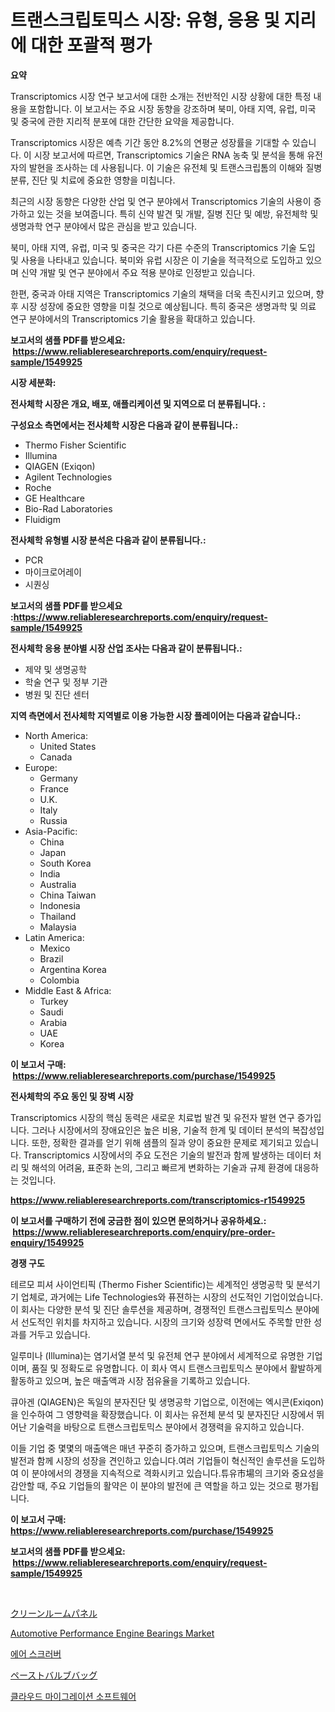 <p><h1>트랜스크립토믹스 시장: 유형, 응용 및 지리에 대한 포괄적 평가</h1></p><p><strong>요약</strong></p>
<p><p>Transcriptomics 시장 연구 보고서에 대한 소개는 전반적인 시장 상황에 대한 특정 내용을 포함합니다. 이 보고서는 주요 시장 동향을 강조하며 북미, 아태 지역, 유럽, 미국 및 중국에 관한 지리적 분포에 대한 간단한 요약을 제공합니다. </p><p>Transcriptomics 시장은 예측 기간 동안 8.2%의 연평균 성장률을 기대할 수 있습니다. 이 시장 보고서에 따르면, Transcriptomics 기술은 RNA 농축 및 분석을 통해 유전자의 발현을 조사하는 데 사용됩니다. 이 기술은 유전체 및 트랜스크립톰의 이해와 질병 분류, 진단 및 치료에 중요한 영향을 미칩니다.</p><p>최근의 시장 동향은 다양한 산업 및 연구 분야에서 Transcriptomics 기술의 사용이 증가하고 있는 것을 보여줍니다. 특히 신약 발견 및 개발, 질병 진단 및 예방, 유전체학 및 생명과학 연구 분야에서 많은 관심을 받고 있습니다.</p><p>북미, 아태 지역, 유럽, 미국 및 중국은 각기 다른 수준의 Transcriptomics 기술 도입 및 사용을 나타내고 있습니다. 북미와 유럽 시장은 이 기술을 적극적으로 도입하고 있으며 신약 개발 및 연구 분야에서 주요 적용 분야로 인정받고 있습니다.</p><p>한편, 중국과 아태 지역은 Transcriptomics 기술의 채택을 더욱 촉진시키고 있으며, 향후 시장 성장에 중요한 영향을 미칠 것으로 예상됩니다. 특히 중국은 생명과학 및 의료 연구 분야에서의 Transcriptomics 기술 활용을 확대하고 있습니다.</p></p>
<p><strong>보고서의 샘플 PDF를 받으세요: &nbsp;<a href="https://www.reliableresearchreports.com/enquiry/request-sample/1549925">https://www.reliableresearchreports.com/enquiry/request-sample/1549925</a></strong></p>
<p><strong>시장 세분화:</strong></p>
<p><strong> 전사체학 시장은 개요, 배포, 애플리케이션 및 지역으로 더 분류됩니다. :</strong></p>
<p><strong>구성요소 측면에서는 전사체학 시장은 다음과 같이 분류됩니다.:</strong></p>
<p><ul><li>Thermo Fisher Scientific</li><li>Illumina</li><li>QIAGEN (Exiqon)</li><li>Agilent Technologies</li><li>Roche</li><li>GE Healthcare</li><li>Bio-Rad Laboratories</li><li>Fluidigm</li></ul></p>
<p><strong> 전사체학 유형별 시장 분석은 다음과 같이 분류됩니다.:</strong></p>
<p><ul><li>PCR</li><li>마이크로어레이</li><li>시퀀싱</li></ul></p>
<p><strong>보고서의 샘플 PDF를 받으세요 :<a href="https://www.reliableresearchreports.com/enquiry/request-sample/1549925">https://www.reliableresearchreports.com/enquiry/request-sample/1549925</a></strong></p>
<p><strong> 전사체학 응용 분야별 시장 산업 조사는 다음과 같이 분류됩니다.:</strong></p>
<p><ul><li>제약 및 생명공학</li><li>학술 연구 및 정부 기관</li><li>병원 및 진단 센터</li></ul></p>
<p><strong>지역 측면에서 전사체학 지역별로 이용 가능한 시장 플레이어는 다음과 같습니다.:</strong></p>
<p><ul>
    <li>
        North America:
        <ul>
            <li>United States</li>
            <li>Canada</li>
        </ul>
    </li>
    <li>
        Europe:
        <ul>
            <li>Germany</li>
            <li>France</li>
            <li>U.K.</li>
            <li>Italy</li>
            <li>Russia</li>
        </ul>
    </li>
    <li>
        Asia-Pacific:
        <ul>
            <li>China</li>
            <li>Japan</li>
            <li>South Korea</li>
            <li>India</li>
            <li>Australia</li>
            <li>China Taiwan</li>
            <li>Indonesia</li>
            <li>Thailand</li>
            <li>Malaysia</li>
        </ul>
    </li>
    <li>
        Latin America:
        <ul>
            <li>Mexico</li>
            <li>Brazil</li>
            <li>Argentina Korea</li>
            <li>Colombia</li>
        </ul>
    </li>
    <li>
        Middle East & Africa:
        <ul>
            <li>Turkey</li>
            <li>Saudi</li>
            <li>Arabia</li>
            <li>UAE</li>
            <li>Korea</li>
        </ul>
    </li>
    </ul></p>
<p><strong>이 보고서 구매: &nbsp;<a href="https://www.reliableresearchreports.com/purchase/1549925">https://www.reliableresearchreports.com/purchase/1549925</a></strong></p>
<p><strong>전사체학의 주요 동인 및 장벽 시장</strong></p>
<p><p>Transcriptomics 시장의 핵심 동력은 새로운 치료법 발견 및 유전자 발현 연구 증가입니다. 그러나 시장에서의 장애요인은 높은 비용, 기술적 한계 및 데이터 분석의 복잡성입니다. 또한, 정확한 결과를 얻기 위해 샘플의 질과 양이 중요한 문제로 제기되고 있습니다. Transcriptomics 시장에서의 주요 도전은 기술의 발전과 함께 발생하는 데이터 처리 및 해석의 어려움, 표준화 논의, 그리고 빠르게 변화하는 기술과 규제 환경에 대응하는 것입니다.</p></p>
<p><strong><a href="https://www.reliableresearchreports.com/transcriptomics-r1549925">https://www.reliableresearchreports.com/transcriptomics-r1549925</a></strong></p>
<p><strong>이 보고서를 구매하기 전에 궁금한 점이 있으면 문의하거나 공유하세요.: &nbsp;<a href="https://www.reliableresearchreports.com/enquiry/pre-order-enquiry/1549925">https://www.reliableresearchreports.com/enquiry/pre-order-enquiry/1549925</a></strong></p>
<p><strong>경쟁 구도</strong></p>
<p><p>테르모 피셔 사이언티픽 (Thermo Fisher Scientific)는 세계적인 생명공학 및 분석기기 업체로, 과거에는 Life Technologies와 퓨젼하는 시장의 선도적인 기업이었습니다. 이 회사는 다양한 분석 및 진단 솔루션을 제공하며, 경쟁적인 트랜스크립토믹스 분야에서 선도적인 위치를 차지하고 있습니다. 시장의 크기와 성장력 면에서도 주목할 만한 성과를 거두고 있습니다.</p><p>일루미나 (Illumina)는 염기서열 분석 및 유전체 연구 분야에서 세계적으로 유명한 기업이며, 품질 및 정확도로 유명합니다. 이 회사 역시 트랜스크립토믹스 분야에서 활발하게 활동하고 있으며, 높은 매출액과 시장 점유율을 기록하고 있습니다.</p><p>큐아겐 (QIAGEN)은 독일의 분자진단 및 생명공학 기업으로, 이전에는 엑시콘(Exiqon)을 인수하여 그 영향력을 확장했습니다. 이 회사는 유전체 분석 및 분자진단 시장에서 뛰어난 기술력을 바탕으로 트랜스크립토믹스 분야에서 경쟁력을 유지하고 있습니다.</p><p>이들 기업 중 몇몇의 매출액은 매년 꾸준히 증가하고 있으며, 트랜스크립토믹스 기술의 발전과 함께 시장의 성장을 견인하고 있습니다.여러 기업들이 혁신적인 솔루션을 도입하여 이 분야에서의 경쟁을 지속적으로 격화시키고 있습니다.튜유市場의 크기와 중요성을 감안할 때, 주요 기업들의 활약은 이 분야의 발전에 큰 역할을 하고 있는 것으로 평가됩니다.</p></p>
<p><strong>이 보고서 구매: &nbsp; <a href="https://www.reliableresearchreports.com/purchase/1549925">https://www.reliableresearchreports.com/purchase/1549925</a></strong></p>
<p><strong>보고서의 샘플 PDF를 받으세요: &nbsp;<a href="https://www.reliableresearchreports.com/enquiry/request-sample/1549925">https://www.reliableresearchreports.com/enquiry/request-sample/1549925</a></strong><strong></strong></p>
<p>&nbsp;</p>
<p><p><a href="https://github.com/ReganWisoky2023/Market-Research-Report-List-1/blob/main/433688018385.md">クリーンルームパネル</a></p><p><a href="https://issuu.com/reportprime-2/docs/automotive-performance-engine-bearings-market-size">Automotive Performance Engine Bearings Market</a></p><p><a href="https://medium.com/@gabrielblanda5656/%EA%B3%B5%EA%B8%B0-%EC%8A%A4%ED%81%AC%EB%9F%AC%EB%B2%84-%EC%8B%9C%EC%9E%A5-%EA%B7%9C%EB%AA%A8%EB%8A%94-%EA%B8%80%EB%A1%9C%EB%B2%8C-%EC%82%B0%EC%97%85%EC%97%90%EC%84%9C-%EC%B5%9C%EC%A0%81%EC%9D%98-%EB%A7%88%EC%BC%80%ED%8C%85-%EC%B1%84%EB%84%90%EC%9D%84-%EB%82%98%ED%83%80%EB%82%B8%EB%8B%A4-7cd4a6b37700">에어 스크러버</a></p><p><a href="https://medium.com/@emmittkutch2023/%E8%B2%BC%E4%BB%98%E3%81%91%E3%83%90%E3%83%AB%E3%83%96%E8%A2%8B%E5%B8%82%E5%A0%B4-2031%E5%B9%B4%E3%81%BE%E3%81%A7%E3%81%AE%E3%83%88%E3%83%AC%E3%83%B3%E3%83%89-%E4%BA%88%E6%B8%AC-%E7%AB%B6%E4%BA%89%E5%88%86%E6%9E%90-c80cfc076622">ペーストバルブバッグ</a></p><p><a href="https://github.com/Skyleitney456456/Market-Research-Report-List-1/blob/main/332953016869.md">클라우드 마이그레이션 소프트웨어</a></p></p>